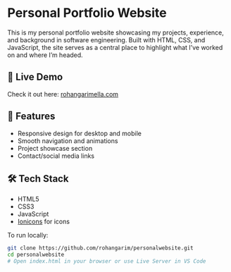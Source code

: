 # Personal Portfolio Website

This is my personal portfolio website showcasing my projects, experience, and background in software engineering. Built with HTML, CSS, and JavaScript, the site serves as a central place to highlight what I’ve worked on and where I’m headed.

## 🔗 Live Demo

Check it out here: [rohangarimella.com](https://rohangarimella.com)

## 🚀 Features

- Responsive design for desktop and mobile
- Smooth navigation and animations
- Project showcase section
- Contact/social media links

## 🛠️ Tech Stack

- HTML5
- CSS3
- JavaScript
- [Ionicons](https://ionic.io/ionicons) for icons


To run locally:

```bash
git clone https://github.com/rohangarim/personalwebsite.git
cd personalwebsite
# Open index.html in your browser or use Live Server in VS Code
